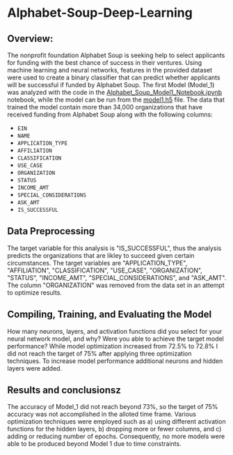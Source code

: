 # Alphabet-Soup-Deep-Learning

## Overview:

The nonprofit foundation Alphabet Soup is seeking help to select applicants for funding with the best chance of success in their ventures. Using machine learning and neural networks, features in the provided dataset were used to create a binary classifier that can predict whether applicants will be successful if funded by Alphabet Soup. The first Model (Model_1) was analyzed with the code in the [Alphabet_Soup_Model1_Notebook.ipynb](https://github.com/adampaganini/Alphabet-Soup-Deep-Learning/blob/main/Model_1/Alphabet_Soup_Model1_Notebook.ipynb) notebook, while the model can be run from the [model1.h5](https://github.com/adampaganini/Alphabet-Soup-Deep-Learning/blob/main/Model_1/model1.h5) file. The data that trained the model contain more than 34,000 organizations that have received funding from Alphabet Soup along with the following columns:

- `EIN`
- `NAME`
- `APPLICATION_TYPE`
- `AFFILIATION`
- `CLASSIFICATION`
- `USE_CASE`
- `ORGANIZATION`
- `STATUS`
- `INCOME_AMT`
- `SPECIAL_CONSIDERATIONS`
- `ASK_AMT`
- `IS_SUCCESSFUL`

## Data Preprocessing

The target variable for this analysis is "IS_SUCCESSFUL", thus the analysis predicts the organizations that are likley to succeed given certain circumstances. The target variables are "APPLICATION_TYPE", "AFFILIATION", "CLASSIFICATION", "USE_CASE", "ORGANIZATION", "STATUS", "INCOME_AMT", "SPECIAL_CONSIDERATIONS", and "ASK_AMT". The column "ORGANIZATION" was removed from the data set in an attempt to optimize results.

## Compiling, Training, and Evaluating the Model

How many neurons, layers, and activation functions did you select for your neural network model, and why? Were you able to achieve the target model performance? While model optimization increased from 72.5% to 72.8% I did not reach the target of 75% after applying three optimization techniques.
To increase model performance additional neurons and hidden layers were added. 

## Results and conclusionsz

The accuracy of Model_1 did not reach beyond 73%, so the target of 75% accuracy was not accomplished in the alloted time frame. Various optimization techniques were employed such as a) using different activation functions for the hidden layers, b) dropping more or fewer columns, and c) adding or reducing number of epochs.  Consequently, no more models were able to be produced beyond Model 1 due to time constraints. 

